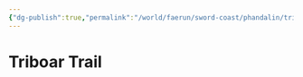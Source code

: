 ```yaml
---
{"dg-publish":true,"permalink":"/world/faerun/sword-coast/phandalin/triboar-trail/"}
---
```


# Triboar Trail